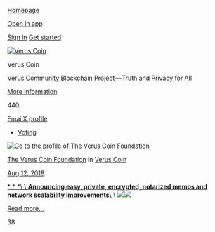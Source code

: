 [Homepage](https://medium.com/)

[Open in app](https://rsci.app.link/?%24canonical_url=https%3A%2F%2Fmedium.com/veruscoin%3F~feature=LoMobileNavBar&~channel=ShowCollectionHome&~stage=m2)

[Sign in](https://medium.com/m/signin?redirect=https%3A%2F%2Fmedium.com%2Fveruscoin%2Ftagged%2Fvoting&source=--------------------------nav_reg&operation=login) [Get started](https://medium.com/m/signin?redirect=https%3A%2F%2Fmedium.com%2Fveruscoin%2Ftagged%2Fvoting&source=--------------------------nav_reg&operation=register)

[![Verus Coin](https://cdn-images-1.medium.com/fit/c/72/72/1*icQiqanl8-WwUHzWxLgNkg.png)](https://medium.com/veruscoin "Go to Verus Coin")

Verus Coin

Verus Community Blockchain Project — Truth and Privacy for All

[More information](https://medium.com/veruscoin/about)

440

[Email](mailto:mike@veruscoin.io "Email")[X profile](https://twitter.com/VerusCoin "X profile")

- [Voting](https://medium.com/tag/voting)

[![Go to the profile of The Verus Coin Foundation](https://cdn-images-1.medium.com/fit/c/72/72/2*ux2fytdd8oxDkWXDe3kKkg.png)](https://medium.com/@veruscoin)

[The Verus Coin Foundation](https://medium.com/@veruscoin?source=---------0-----------------------) in [Verus Coin](https://medium.com/veruscoin?source=---------0-----------------------)

[Aug 12, 2018](https://medium.com/veruscoin/announcing-easy-private-encrypted-notarized-memos-and-network-scalability-improvements-aa9685b72a2e?source=---------0-----------------------)

[* * *\\
\\
****Announcing easy, private, encrypted, notarized memos and network scalability improvements****\\
\\
![](https://cdn-images-1.medium.com/freeze/max/60/1*nWkcMnq1V1lT50MwfasCCg.jpeg?q=20)![](https://cdn-images-1.medium.com/max/909/1*nWkcMnq1V1lT50MwfasCCg.jpeg)](https://medium.com/veruscoin/announcing-easy-private-encrypted-notarized-memos-and-network-scalability-improvements-aa9685b72a2e?source=---------0-----------------------)

[Read more…](https://medium.com/veruscoin/announcing-easy-private-encrypted-notarized-memos-and-network-scalability-improvements-aa9685b72a2e?source=---------0-----------------------)

38